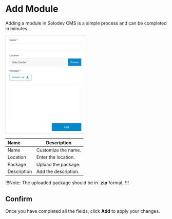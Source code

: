 # Add Module

Adding a module in Solodev CMS is a simple process and can be completed in minutes.

<img src="../../../images/modules-add.jpg" alt="modules-add" style="width: 50%; display: block"></a>


**Name** | **Description** 
:--- | ---
Name | Customize the name.
Location | Enter the location.
Package | Upload the package.
Description | Add the description.

!!!Note:
The uploaded package should be in **.zip** format.
!!!

## Confirm

Once you have completed all the fields, click **Add** to apply your changes.
